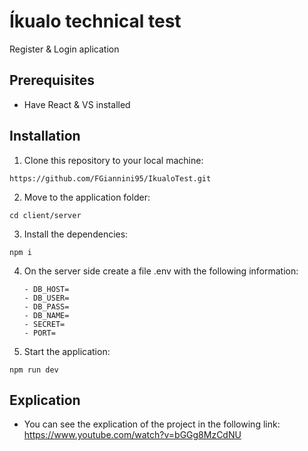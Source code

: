 # Íkualo technical test
Register & Login aplication
## Prerequisites
- Have React & VS installed
## Installation
1. Clone this repository to your local machine:
```
https://github.com/FGiannini95/IkualoTest.git
```
2. Move to the application folder:
```
cd client/server
```
3. Install the dependencies:
```
npm i
```
4. On the server side create a file .env with the following information:
   ```
   - DB_HOST=
   - DB_USER=
   - DB_PASS=
   - DB_NAME=
   - SECRET=   
   - PORT=
   ```
5. Start the application:
```
npm run dev
```
## Explication
- You can see the explication of the project in the following link: https://www.youtube.com/watch?v=bGGg8MzCdNU
